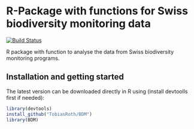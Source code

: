# R-Package with functions for Swiss biodiversity monitoring data

[![Build Status](https://travis-ci.org/TobiasRoth/BDM.svg?branch=master)](https://travis-ci.org/TobiasRoth/BDM)

R package with function to analyse the data from Swiss biodiversity monitoring programs.


## Installation and getting started
The latest version can be downloaded directly in R using (install devtoolls first if needed):

```r
library(devtools)
install_github("TobiasRoth/BDM")
library(BDM)
```

